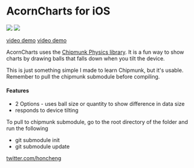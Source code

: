 AcornCharts for iOS
=============

<img src="https://github.com/honcheng/AcornCharts-for-iOS/raw/master/Screenshots/ball_size.png"/>
<img src="https://github.com/honcheng/AcornCharts-for-iOS/raw/master/Screenshots/ball_quantity.png"/>

[video demo](http://youtu.be/B7jWfzFx5YY)
[video demo](http://youtu.be/fBiyKi99GVA)

AcornCharts uses the [Chipmunk Physics library](http://chipmunk-physics.net). 
It is a fun way to show charts by drawing balls that falls down when you tilt the device. 

This is just something simple I made to learn Chipmunk, but it's usable.
Remember to pull the chipmunk submodule before compiling.

#### Features
* 2 Options - uses ball size or quantity to show difference in data size
* responds to device tilting

To pull to chipmunk submodule, go to the root directory of the folder and run the following

* git submodule init
* git submodule update

[twitter.com/honcheng](http://twitter.com/honcheng)
